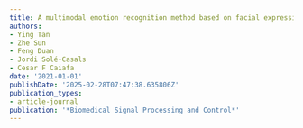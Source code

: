 ```yaml
---
title: A multimodal emotion recognition method based on facial expressions and electroencephalography
authors:
- Ying Tan
- Zhe Sun
- Feng Duan
- Jordi Solé-Casals
- Cesar F Caiafa
date: '2021-01-01'
publishDate: '2025-02-28T07:47:38.635806Z'
publication_types:
- article-journal
publication: '*Biomedical Signal Processing and Control*'
---
```


